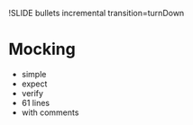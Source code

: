 !SLIDE bullets incremental transition=turnDown

# Mocking #

* simple
* expect
* verify
* 61 lines
* with comments

